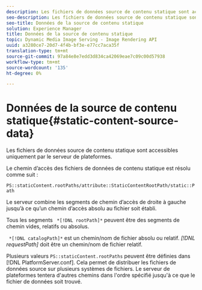 ```yaml
---
description: Les fichiers de données source de contenu statique sont accessibles uniquement par le serveur de plateformes.
seo-description: Les fichiers de données source de contenu statique sont accessibles uniquement par le serveur de plateformes.
seo-title: Données de la source de contenu statique
solution: Experience Manager
title: Données de la source de contenu statique
topic: Dynamic Media Image Serving - Image Rendering API
uuid: a3280ce7-20d7-4f4b-bf3e-e77cc7aca35f
translation-type: tm+mt
source-git-commit: 97a84e8e7edd3d834ca42069eae7c09c00d57938
workflow-type: tm+mt
source-wordcount: '135'
ht-degree: 0%

---
```



# Données de la source de contenu statique{#static-content-source-data}

Les fichiers de données source de contenu statique sont accessibles uniquement par le serveur de plateformes.

Le chemin d’accès des fichiers de données de contenu statique est résolu comme suit :

`PS::staticContent.rootPaths/attribute::StaticContentRootPath/static::Path`

Le serveur combine les segments de chemin d’accès de droite à gauche jusqu’à ce qu’un chemin d’accès absolu au fichier soit établi.

Tous les segments ` *[!DNL rootPath]*` peuvent être des segments de chemin vides, relatifs ou absolus.

` *[!DNL catalogPath]*` est un chemin/nom de fichier absolu ou relatif. *[!DNL requestPath]* doit être un chemin/nom de fichier relatif.

Plusieurs valeurs `PS::staticContent.rootPaths` peuvent être définies dans [!DNL PlatformServer.conf]. Cela permet de distribuer les fichiers de données source sur plusieurs systèmes de fichiers. Le serveur de plateformes tentera d&#39;autres chemins dans l&#39;ordre spécifié jusqu&#39;à ce que le fichier de données soit trouvé.
